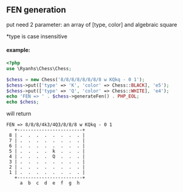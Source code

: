## FEN generation

put need 2 parameter:  an array of [type, color] and algebraic square

*type is case insensitive

#### example:
```php
<?php
use \Ryanhs\Chess\Chess;

$chess = new Chess('8/8/8/8/8/8/8/8 w KQkq - 0 1');
$chess->put(['type' => 'K', 'color' => Chess::BLACK], 'e5');
$chess->put(['type' => 'Q', 'color' => Chess::WHITE], 'e4');
echo 'FEN => ' . $chess->generateFen() . PHP_EOL;
echo $chess;
```
will return
```
FEN => 8/8/8/4k3/4Q3/8/8/8 w KQkq - 0 1
   +------------------------+
 8 | .  .  .  .  .  .  .  . |
 7 | .  .  .  .  .  .  .  . |
 6 | .  .  .  .  .  .  .  . |
 5 | .  .  .  .  k  .  .  . |
 4 | .  .  .  .  Q  .  .  . |
 3 | .  .  .  .  .  .  .  . |
 2 | .  .  .  .  .  .  .  . |
 1 | .  .  .  .  .  .  .  . |
   +------------------------+
     a  b  c  d  e  f  g  h

```
